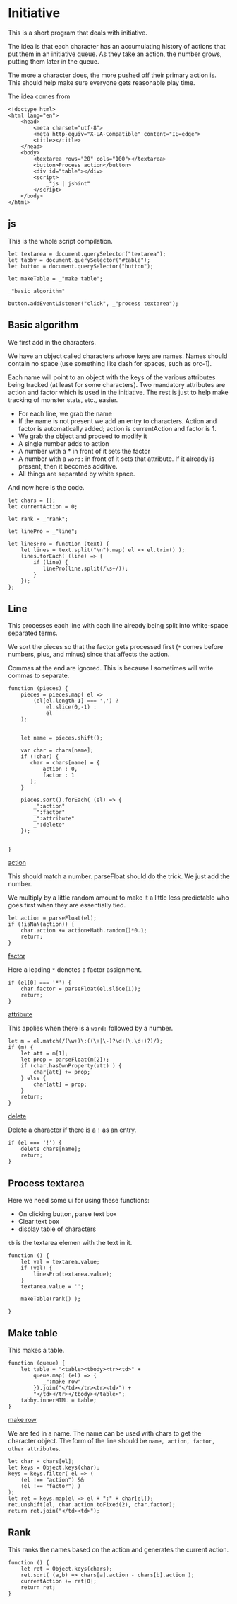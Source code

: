 # Initiative

This is a short program that deals with initiative. 

The idea is that each character has an accumulating history of actions that
put them in an initiative queue. As they take an action, the number grows,
putting them later in the queue. 

The more a character does, the more pushed off their primary action is. This
should help make sure everyone gets reasonable play time. 

The idea comes from

    
    <!doctype html>
    <html lang="en">
        <head>
            <meta charset="utf-8">
            <meta http-equiv="X-UA-Compatible" content="IE=edge">
            <title></title>
        </head>
        <body>
            <textarea rows="20" cols="100"></textarea>
            <button>Process action</button>
            <div id="table"></div>
            <script>
                _"js | jshint"
            </script>
        </body>
    </html>


## js

This is the whole script compilation. 

    let textarea = document.querySelector("textarea");
    let tabby = document.querySelector("#table");
    let button = document.querySelector("button");

    let makeTable = _"make table";

    _"basic algorithm"

    button.addEventListener("click", _"process textarea");


## Basic algorithm

We first add in the characters.

We have an object called characters whose keys are names. Names should
contain no space (use something like dash for spaces, such as orc-1). 

Each name will point to an object with the keys of the various attributes
being tracked (at least for some characters). Two mandatory attributes are
action and factor which is used in the initiative. The rest is just to help
make tracking of monster stats, etc., easier. 

* For each line, we grab the name
* If the name is not present we add an entry to characters. Action and
  factor is automatically added; action is currentAction and factor is 1.
* We grab the object and proceed to modify it
* A single number adds to action
* A number with a * in front of it sets the factor
* A number with a `word:` in front of it sets that attribute. If it already is
  present, then it becomes additive. 
* All things are separated by white space. 


And now here is the code. 

    let chars = {};
    let currentAction = 0;

    let rank = _"rank";
    
    let linePro = _"line";

    let linesPro = function (text) {
        let lines = text.split("\n").map( el => el.trim() );
        lines.forEach( (line) => {
            if (line) {
               linePro(line.split(/\s+/)); 
            }
        });
    };



## Line

This processes each line with each line already being split into white-space
separated terms. 

We sort the pieces so that the factor gets processed first (`*` comes before
numbers, plus, and minus) since that affects the action.

Commas at the end are ignored. This is because I sometimes will write
commas to separate. 

    function (pieces) {
        pieces = pieces.map( el => 
            (el[el.length-1] === ',') ? 
                el.slice(0,-1) :
                el
        );


        let name = pieces.shift();

        var char = chars[name];
        if (!char) {
           char = chars[name] = {
               action : 0,
               factor : 1
           };
        }

        pieces.sort().forEach( (el) => {
            _":action"
            _":factor"
            _":attribute"
            _":delete"
        });


    }


[action]()

This should match a number. parseFloat should do the trick. We just add the
number.

We multiply by a little random amount to make it a little less predictable
who goes first when they are essentially tied. 

    let action = parseFloat(el);
    if (!isNaN(action)) {
        char.action += action+Math.random()*0.1;
        return;
    }


[factor]()

Here a leading `*` denotes a factor assignment. 

    if (el[0] === '*') {
        char.factor = parseFloat(el.slice(1));
        return;
    }

[attribute]()

This applies when there is a `word:` followed by a number.

    let m = el.match(/(\w+)\:((\+|\-)?\d+(\.\d+)?)/);
    if (m) {
        let att = m[1];
        let prop = parseFloat(m[2]);
        if (char.hasOwnProperty(att) ) {
            char[att] += prop;
        } else {
            char[att] = prop;
        }
        return;
    }

[delete]() 

Delete a character if there is a `!` as an entry. 

    if (el === '!') {
        delete chars[name];
        return;
    }



## Process textarea

Here we need some ui for using these functions: 

* On clicking button, parse text box
* Clear text box
* display table of characters

`tb` is the textarea elemen with the text in it. 

    function () {
        let val = textarea.value;
        if (val) {
            linesPro(textarea.value);
        }
        textarea.value = '';
            
        makeTable(rank() );

    }

## Make table

This makes a table.

    function (queue) {
        let table = "<table><tbody><tr><td>" + 
            queue.map( (el) => {
               _":make row"  
            }).join("</td></tr><tr><td>") +
            "</td></tr></tbody></table>";
        tabby.innerHTML = table;
    }

[make row]()

We are fed in a name. The name can be used with chars to get the character
object. The form of the line should be `name, action, factor, other
attributes`. 


    let char = chars[el];
    let keys = Object.keys(char);
    keys = keys.filter( el => (
        (el !== "action") && 
        (el !== "factor") )
    );
    let ret = keys.map(el => el + ":" + char[el]);
    ret.unshift(el, char.action.toFixed(2), char.factor);
    return ret.join("</td><td>");

## Rank

This ranks the names based on the action and generates the current action. 

    function () {
        let ret = Object.keys(chars);
        ret.sort( (a,b) => chars[a].action - chars[b].action );
        currentAction += ret[0];
        return ret;
    }
